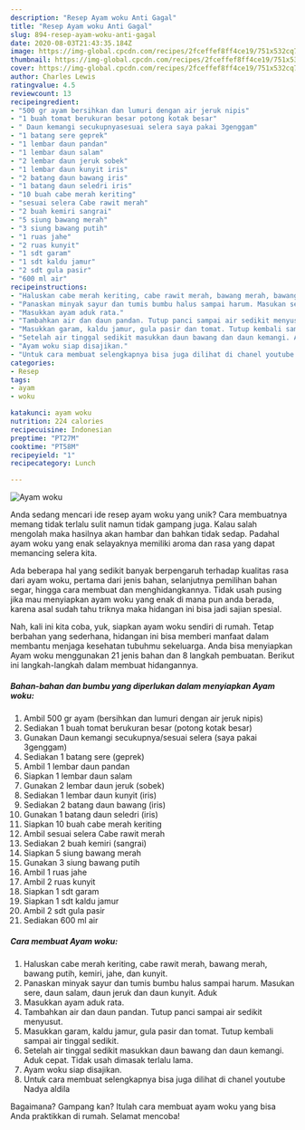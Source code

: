 ```yaml
---
description: "Resep Ayam woku Anti Gagal"
title: "Resep Ayam woku Anti Gagal"
slug: 894-resep-ayam-woku-anti-gagal
date: 2020-08-03T21:43:35.184Z
image: https://img-global.cpcdn.com/recipes/2fceffef8ff4ce19/751x532cq70/ayam-woku-foto-resep-utama.jpg
thumbnail: https://img-global.cpcdn.com/recipes/2fceffef8ff4ce19/751x532cq70/ayam-woku-foto-resep-utama.jpg
cover: https://img-global.cpcdn.com/recipes/2fceffef8ff4ce19/751x532cq70/ayam-woku-foto-resep-utama.jpg
author: Charles Lewis
ratingvalue: 4.5
reviewcount: 13
recipeingredient:
- "500 gr ayam bersihkan dan lumuri dengan air jeruk nipis"
- "1 buah tomat berukuran besar potong kotak besar"
- " Daun kemangi secukupnyasesuai selera saya pakai 3genggam"
- "1 batang sere geprek"
- "1 lembar daun pandan"
- "1 lembar daun salam"
- "2 lembar daun jeruk sobek"
- "1 lembar daun kunyit iris"
- "2 batang daun bawang iris"
- "1 batang daun seledri iris"
- "10 buah cabe merah keriting"
- "sesuai selera Cabe rawit merah"
- "2 buah kemiri sangrai"
- "5 siung bawang merah"
- "3 siung bawang putih"
- "1 ruas jahe"
- "2 ruas kunyit"
- "1 sdt garam"
- "1 sdt kaldu jamur"
- "2 sdt gula pasir"
- "600 ml air"
recipeinstructions:
- "Haluskan cabe merah keriting, cabe rawit merah, bawang merah, bawang putih, kemiri, jahe, dan kunyit."
- "Panaskan minyak sayur dan tumis bumbu halus sampai harum. Masukan sere, daun salam, daun jeruk dan daun kunyit. Aduk"
- "Masukkan ayam aduk rata."
- "Tambahkan air dan daun pandan. Tutup panci sampai air sedikit menyusut."
- "Masukkan garam, kaldu jamur, gula pasir dan tomat. Tutup kembali sampai air tinggal sedikit."
- "Setelah air tinggal sedikit masukkan daun bawang dan daun kemangi. Aduk cepat. Tidak usah dimasak terlalu lama."
- "Ayam woku siap disajikan."
- "Untuk cara membuat selengkapnya bisa juga dilihat di chanel youtube Nadya aldila"
categories:
- Resep
tags:
- ayam
- woku

katakunci: ayam woku 
nutrition: 224 calories
recipecuisine: Indonesian
preptime: "PT27M"
cooktime: "PT58M"
recipeyield: "1"
recipecategory: Lunch

---
```



![Ayam woku](https://img-global.cpcdn.com/recipes/2fceffef8ff4ce19/751x532cq70/ayam-woku-foto-resep-utama.jpg)

Anda sedang mencari ide resep ayam woku yang unik? Cara membuatnya memang tidak terlalu sulit namun tidak gampang juga. Kalau salah mengolah maka hasilnya akan hambar dan bahkan tidak sedap. Padahal ayam woku yang enak selayaknya memiliki aroma dan rasa yang dapat memancing selera kita.

Ada beberapa hal yang sedikit banyak berpengaruh terhadap kualitas rasa dari ayam woku, pertama dari jenis bahan, selanjutnya pemilihan bahan segar, hingga cara membuat dan menghidangkannya. Tidak usah pusing jika mau menyiapkan ayam woku yang enak di mana pun anda berada, karena asal sudah tahu triknya maka hidangan ini bisa jadi sajian spesial.




Nah, kali ini kita coba, yuk, siapkan ayam woku sendiri di rumah. Tetap berbahan yang sederhana, hidangan ini bisa memberi manfaat dalam membantu menjaga kesehatan tubuhmu sekeluarga. Anda bisa menyiapkan Ayam woku menggunakan 21 jenis bahan dan 8 langkah pembuatan. Berikut ini langkah-langkah dalam membuat hidangannya.

<!--inarticleads1-->

##### Bahan-bahan dan bumbu yang diperlukan dalam menyiapkan Ayam woku:

1. Ambil 500 gr ayam (bersihkan dan lumuri dengan air jeruk nipis)
1. Sediakan 1 buah tomat berukuran besar (potong kotak besar)
1. Gunakan  Daun kemangi secukupnya/sesuai selera (saya pakai 3genggam)
1. Sediakan 1 batang sere (geprek)
1. Ambil 1 lembar daun pandan
1. Siapkan 1 lembar daun salam
1. Gunakan 2 lembar daun jeruk (sobek)
1. Sediakan 1 lembar daun kunyit (iris)
1. Sediakan 2 batang daun bawang (iris)
1. Gunakan 1 batang daun seledri (iris)
1. Siapkan 10 buah cabe merah keriting
1. Ambil sesuai selera Cabe rawit merah
1. Sediakan 2 buah kemiri (sangrai)
1. Siapkan 5 siung bawang merah
1. Gunakan 3 siung bawang putih
1. Ambil 1 ruas jahe
1. Ambil 2 ruas kunyit
1. Siapkan 1 sdt garam
1. Siapkan 1 sdt kaldu jamur
1. Ambil 2 sdt gula pasir
1. Sediakan 600 ml air




<!--inarticleads2-->

##### Cara membuat Ayam woku:

1. Haluskan cabe merah keriting, cabe rawit merah, bawang merah, bawang putih, kemiri, jahe, dan kunyit.
1. Panaskan minyak sayur dan tumis bumbu halus sampai harum. Masukan sere, daun salam, daun jeruk dan daun kunyit. Aduk
1. Masukkan ayam aduk rata.
1. Tambahkan air dan daun pandan. Tutup panci sampai air sedikit menyusut.
1. Masukkan garam, kaldu jamur, gula pasir dan tomat. Tutup kembali sampai air tinggal sedikit.
1. Setelah air tinggal sedikit masukkan daun bawang dan daun kemangi. Aduk cepat. Tidak usah dimasak terlalu lama.
1. Ayam woku siap disajikan.
1. Untuk cara membuat selengkapnya bisa juga dilihat di chanel youtube Nadya aldila




Bagaimana? Gampang kan? Itulah cara membuat ayam woku yang bisa Anda praktikkan di rumah. Selamat mencoba!
